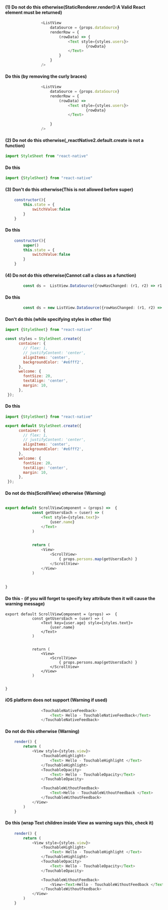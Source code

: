 #### (1) Do not do this otherwise(StaticRenderer.render():A Valid React element must be returned)

```javascript
				<ListView
					dataSource = {props.dataSource} 
					renderRow = {
						(rowData) => {
							<Text style={styles.users}>
									{rowData}
							</Text>	 
						}
					}
				/>
```

#### Do this (by removing the curly braces)

```javascript
				<ListView
					dataSource = {props.dataSource} 
					renderRow = {
						(rowData) => 
							<Text style={styles.users}>
									{rowData}
							</Text>	 
						
					}
				/>
```

#### (2) Do not do this otherwise(_reactNative2.default.create is not a function)

```javascript
import StyleSheet from "react-native" 
```

#### Do this

```javascript
import {StyleSheet} from "react-native" 
```

#### (3) Don't do this otherwise(This is not allowed before super)

```javascript
	constructor(){
		this.state = {
			switchValue:false
		}
	}
```

#### Do this

```javascript
	constructor(){
		super()
		this.state = {
			switchValue:false
		}
	}
```

#### (4) Do not do this otherwise(Cannot call a class as a function)

```typescript
		const ds =  ListView.DataSource({rowHasChanged: (r1, r2) => r1!==r2})
```

#### Do this

```typescript
		const ds = new ListView.DataSource({rowHasChanged: (r1, r2) => r1!==r2})
```

#### Don't do this (while specifying styles in other file)

```javascript
import {StyleSheet} from "react-native" 

const styles = StyleSheet.create({
	  container: {
	    // flex: 1,
	    // justifyContent: 'center',
	    alignItems: 'center',
	    backgroundColor: '#e6fff2',
	  },
	  welcome: {
	    fontSize: 20,
	    textAlign: 'center',
	    margin: 10,
	  },
 });
```

#### Do this

```javascript
import {StyleSheet} from "react-native" 

export default StyleSheet.create({
	  container: {
	    // flex: 1,
	    // justifyContent: 'center',
	    alignItems: 'center',
	    backgroundColor: '#e6fff2',
	  },
	  welcome: {
	    fontSize: 20,
	    textAlign: 'center',
	    margin: 10,
	  },
 });
```

#### Do not do this(ScrollView) otherwise (Warning)
```javascript

export default ScrollViewComponent = (props) =>  {
			const getUsersEach = (user) => (
				<Text style={styles.text}>
					{user.name}
				</Text>
			)	

		
			return (
				<View>
					<ScrollView>
						{ props.persons.map(getUsersEach) }
					</ScrollView>
				</View>
			)
		
	
} 
```

#### Do this - (if you will forget to specify key attribute then it will cause the warning message)

```
export default ScrollViewComponent = (props) =>  {
			const getUsersEach = (user) => (
				<Text key={user.age} style={styles.text}>
					{user.name}
				</Text>
			)	

		
			return (
				<View>
					<ScrollView>
						{ props.persons.map(getUsersEach) }
					</ScrollView>
				</View>
			)
		
	
} 
```

#### iOS platform does not support (Warning if used)

```javascript
				<TouchableNativeFeedback>
					<Text> Hello - TouchableNativeFeedback</Text>
				</TouchableNativeFeedback>
```

#### Do not do this otherwise (Warning)

```javascript
	render() {
		return (
			<View style={styles.view}>
				<TouchableHighlight>
					<Text> Hello - TouchableHighlight </Text>
				</TouchableHighlight>
				<TouchableOpacity>
					<Text> Hello - TouchableOpacity</Text>
				</TouchableOpacity>

				<TouchableWithoutFeedback>
					<Text>Hello - TouchableWithoutFeedback </Text>
				</TouchableWithoutFeedback>
			</View>
		)
	} 
```

#### Do this (wrap Text children inside View as warning says this, check it)

```javascript
	render() {
		return (
			<View style={styles.view}>
				<TouchableHighlight>
					<Text> Hello - TouchableHighlight </Text>
				</TouchableHighlight>
				<TouchableOpacity>
					<Text> Hello - TouchableOpacity</Text>
				</TouchableOpacity>

				<TouchableWithoutFeedback>
					<View><Text>Hello - TouchableWithoutFeedback </Text></View>
				</TouchableWithoutFeedback>
			</View>
		)
	} 
```